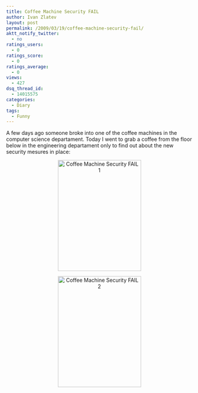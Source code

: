 ```yaml
---
title: Coffee Machine Security FAIL
author: Ivan Zlatev
layout: post
permalink: /2009/03/19/coffee-machine-security-fail/
aktt_notify_twitter:
  - no
ratings_users:
  - 0
ratings_score:
  - 0
ratings_average:
  - 0
views:
  - 427
dsq_thread_id:
  - 14015575
categories:
  - Diary
tags:
  - Funny
---
```

A few days ago someone broke into one of the coffee machines in the computer science departament. Today I went to grab a coffee from the floor below in the engineering departament only to find out about the new security mesures in place:

<p style="text-align: center;">
  <a rel="attachment wp-att-328" href="http://ivanz.com/wp-content/uploads/2009/03/19032009131.jpg"><img class="size-medium wp-image-328 aligncenter" title="Coffee Machine Security FAIL 1" src="http://ivanz.com/wp-content/uploads/2009/03/19032009131-225x300.jpg" alt="Coffee Machine Security FAIL 1" width="225" height="300" /></a>
</p>

<p style="text-align: center;">
  <a rel="attachment wp-att-329" href="http://ivanz.com/wp-content/uploads/2009/03/19032009132.jpg"><img class="aligncenter size-medium wp-image-329" title="Coffee Machine Security FAIL 2" src="http://ivanz.com/wp-content/uploads/2009/03/19032009132-225x300.jpg" alt="Coffee Machine Security FAIL 2" width="225" height="300" /></a>
</p>